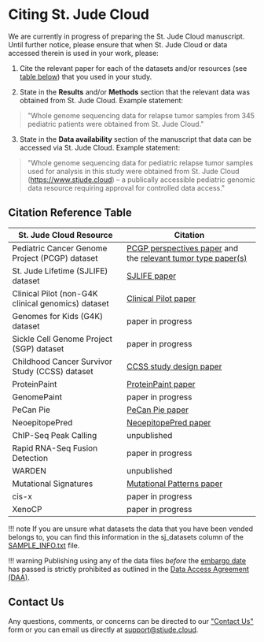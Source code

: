 # Citing St. Jude Cloud

We are currently in progress of preparing the St. Jude Cloud manuscript. Until further notice, please ensure that when St. Jude Cloud or data accessed therein is used in your work, please:

1. Cite the relevant paper for each of the datasets and/or resources (see [table below](#Citation-Reference-Table)) that you used in your study.
 
2. State in the **Results** and/or **Methods** section that the relevant data was obtained from St. Jude Cloud. Example statement:
>"Whole genome sequencing data for relapse tumor samples from 345 pediatric patients were obtained from St. Jude Cloud."
           
3. State in the **Data availability** section of the manuscript that data can be accessed via St. Jude Cloud. Example statement:
>"Whole genome sequencing data for pediatric relapse tumor samples used for analysis in this study were obtained from St. Jude Cloud (https://www.stjude.cloud) – a publically accessible pediatric genomic data resource requiring approval for controlled data access."

## Citation Reference Table

| St. Jude Cloud Resource             |  Citation     |
| -------------------------------- | ----------------- |
| Pediatric Cancer Genome Project (PCGP) dataset  | [PCGP perspectives paper](https://www.ncbi.nlm.nih.gov/pubmed/22641210) and the [relevant tumor type paper(s)](http://pecan.stjude.cloud/pcgp-explore)    |
| St. Jude Lifetime (SJLIFE) dataset                   | [SJLIFE paper](https://www.ncbi.nlm.nih.gov/pubmed/?term=29847298)  |
| Clinical Pilot (non-G4K clinical genomics) dataset | [Clinical Pilot paper](https://www.ncbi.nlm.nih.gov/pubmed/30262806) |
| Genomes for Kids (G4K) dataset | paper in progress |
| Sickle Cell Genome Project (SGP) dataset | paper in progress |
| Childhood Cancer Survivor Study (CCSS) dataset | [CCSS study design paper](https://www.ncbi.nlm.nih.gov/pubmed/11920786) |
| ProteinPaint | [ProteinPaint paper](https://www.nature.com/articles/ng.3466) | 
| GenomePaint | paper in progress | 
| PeCan Pie | [PeCan Pie paper](https://www.biorxiv.org/content/10.1101/340901v1) | 
| NeoepitopePred | [NeoepitopePred paper](https://www.ncbi.nlm.nih.gov/pubmed/28854978) | 
| ChIP-Seq Peak Calling | unpublished | 
| Rapid RNA-Seq Fusion Detection | paper in progress | 
| WARDEN  | unpublished | 
| Mutational Signatures | [Mutational Patterns paper](https://genomemedicine.biomedcentral.com/articles/10.1186/s13073-018-0539-0) | 
| cis-x  | paper in progress | 
| XenoCP  | paper in progress | 

!!! note
    If you are unsure what datasets the data that you have been vended belongs to, you can find this information in the sj_datasets column of the [SAMPLE_INFO.txt](./guides/data/metadata.md) file.

!!! warning
    Publishing using any of the data files _before_ the [embargo date](./glossary.md#embargo-date) has passed is strictly prohibited as outlined in the [Data Access Agreement (DAA)](./glossary.md#data-access-agreement).


## Contact Us

Any questions, comments, or concerns can be directed to our ["Contact Us"](https://stjude.cloud/contact) form or you can email us directly at support@stjude.cloud.